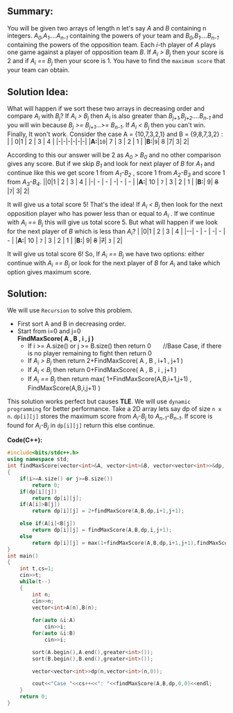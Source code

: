 ## Summary:

You will be given two arrays of length n let's say *A* and *B* containing n integers. *A<sub>0</sub>,A<sub>1</sub>....A<sub>n-1</sub>* containing the powers of your team and *B<sub>0</sub>,B<sub>1</sub>....B<sub>n-1</sub>* containing the powers of the opposition team. Each *i*-th player of *A* plays one game against a player of opposition team *B*. If *A<sub>i</sub> > B<sub>j</sub>* then your score is 2 and if *A<sub>i</sub> == B<sub>j</sub>* then your score is 1. You have to find the `maximum score` that your team can obtain.


## Solution Idea:
What will happen if we sort these two arrays in decreasing order and compare *A<sub>i</sub>* with *B<sub>j</sub>*? 
 If *A<sub>i</sub> > B<sub>j</sub>* then *A<sub>i</sub>* is also greater than *B<sub>j+1</sub>,B<sub>j+2</sub>....B<sub>n-1</sub>*  and you will win because *B<sub>j</sub> >= B<sub>j+1</sub>...>= B<sub>n-1</sub>*. If *A<sub>i</sub> < B<sub>j</sub>* then you can't win. Finally, It won't work. Consider the case  A = {10,7,3,2,1}  and B = {9,8,7,3,2} :
|  | 0|1 | 2 | 3 | 4 |
|-|-|-|-|-|-|
|**A:**|`10`| 7 | 3 | 2 | 1 |
|**B:**|`9`| 8 |7| 3| 2|

According to this our answer will be 2 as *A<sub>0</sub> > B<sub>0</sub>* and no other comparison gives any score. 
But if we skip *B<sub>1</sub>* and look for next player of *B* for *A<sub>1</sub>* and continue like this we get score 1 from *A<sub>1</sub>-B<sub>2</sub>* , score 1 from *A<sub>2</sub>-B<sub>3</sub>* and score 1 from *A<sub>3</sub>-B<sub>4</sub>*.
||0|1 | 2 | 3 | 4 | 
|-| - | - | -| - | - |
|**A:**|  10 | `7` | 3 | 2 | 1 |
|**B:**| 9| ~~8~~ |`7`| 3| 2|

It will give us a total score 5! That's the idea! If *A<sub>i</sub> <  B<sub>j</sub>* then look for the next opposition player who has power less than or equal to *A<sub>i</sub>* . 
If we continue with *A<sub>i</sub> == B<sub>j</sub>*  this will give us total score 5. But what will happen if we look for the next player of *B*  which is less than *A<sub>i</sub>*?
| |0|1 | 2 | 3 | 4 | 
|--| - | - | -| - | - | 
|**A:**|  10 | `7` | 3 | 2 | 1 |
|**B:**| 9| ~~8~~ |~~7~~| `3` | 2|

It will give us total score 6! So, If *A<sub>i</sub> == B<sub>j</sub>* we have two options: either continue with *A<sub>i</sub> == B<sub>j</sub>*  or look for the next player of *B* for *A<sub>i</sub>* and take which option gives maximum score.

## Solution:

We will use `Recursion` to solve this problem.
- First sort A and B in decreasing order.
- Start from i=0 and j=0<br>
**FindMaxScore( A , B , i , j )**
	- If i >= A.size() or j >= B.size() then return 0   &nbsp;&nbsp;&nbsp;&nbsp;&nbsp;&nbsp;//Base Case, if there is no player remaining to fight then return 0
	- If *A<sub>i</sub> > B<sub>j</sub>* then return 2+FindMaxScore( A , B , i+1 , j+1 )
	- If *A<sub>i</sub> < B<sub>j</sub>* then return 0+FindMaxScore( A , B , i , j+1 )
	- If *A<sub>i</sub> == B<sub>j</sub>* then return	max( 1+FindMaxScore(A,B,i+1,j+1) , FindMaxScore(A,B,i,j+1) )

This solution works perfect but causes **TLE**. We will use `dynamic programming` for better performance. Take a 2D array lets say dp of size `n x n`.
`dp[i][j]` stores the maximum score from *A<sub>i</sub>-B<sub>j</sub>* to *A<sub>n-1</sub>-B<sub>n-1</sub>*. If score is found for *A<sub>i</sub>-B<sub>j</sub>* in `dp[i][j]` return this else continue.

**Code(C++):**
```cpp
#include<bits/stdc++.h>
using namespace std;
int findMaxScore(vector<int>&A, vector<int>&B, vector<vector<int>>&dp, int i, int j)
{
    if(i>=A.size() or j>=B.size())
        return 0;
    if(dp[i][j])
        return dp[i][j];
    if(A[i]>B[j])
        return dp[i][j] = 2+findMaxScore(A,B,dp,i+1,j+1);

    else if(A[i]<B[j])
        return dp[i][j] = findMaxScore(A,B,dp,i,j+1);
    else 
        return dp[i][j] = max(1+findMaxScore(A,B,dp,i+1,j+1),findMaxScore(A,B,dp,i,j+1));
}
int main()
{
    int t,cs=1;
    cin>>t;
    while(t--)
    {
        int n;
        cin>>n;
        vector<int>A(n),B(n);
        
        for(auto &i:A)
            cin>>i;
        for(auto &i:B)
            cin>>i;

        sort(A.begin(),A.end(),greater<int>());
        sort(B.begin(),B.end(),greater<int>());

        vector<vector<int>>dp(n,vector<int>(n,0));

        cout<<"Case "<<cs++<<": "<<findMaxScore(A,B,dp,0,0)<<endl;
    }  
    return 0;
}
```

